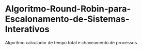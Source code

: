 # Algoritmo-Round-Robin-para-Escalonamento-de-Sistemas-Interativos
Algoritmo calculador de tempo total e chaveamento de processos
